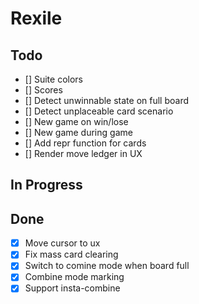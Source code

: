 # Rexile

## Todo

- [] Suite colors
- [] Scores
- [] Detect unwinnable state on full board
- [] Detect unplaceable card scenario
- [] New game on win/lose
- [] New game during game
- [] Add repr function for cards
- [] Render move ledger in UX

## In Progress

## Done

- [x] Move cursor to ux
- [x] Fix mass card clearing
- [x] Switch to comine mode when board full
- [x] Combine mode marking
- [x] Support insta-combine
